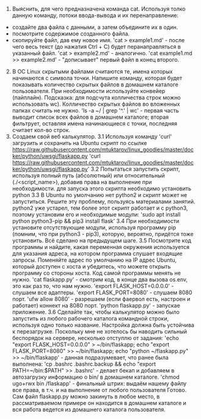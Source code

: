 1. Выяснить, для чего предназначена команда cat. Используя толко данную команду, потоки ввода-вывода и их перенаправление:
- создайте два файла с данными, а затем объедините их в один.
- посмотрите содержимое созданного файла.
- скопируйте файл, дав ему новое имя.
  'cat > example1.md' - после чего весь текст (до нажатия Ctrl + C) будет перанаправляться в указанный файл.
  'cat > example2.md' - аналогично.
  'cat example1.md >> example2.md' - "дописывает" первый файл в конец второго.
2. В ОС Linux скрытыми файлами считаются те, имена которых начинаются с символа точки. Напишите команду, которая будет показывать количество скрытых файлов в домашнем каталоге пользователя. При необходимости используйте конвейер (пайплайн). Подсказка: для подсчута колличества строк можно использовать wc). Колличество скрытых файлов во вложенных папках считать не нужно.
  'ls -a ~/ | grep '^\.' | wc' - первая часть выводит список всех файлов в домашнем каталоге; вторая фильтрует, оставляя имена начинающиеся с точки, последняя считает кол-во строк.
3. Создаем свой веб калькулятор.
3.1 Используя команду 'curl' загрузить и сохранить на Ubuntu скрипт по ссылке https://raw.githubusercontent.com/mtuktarov/linux_goodies/master/docker/python/uwsgi/flaskapp.py
  'curl https://raw.githubusercontent.com/mtuktarov/linux_goodies/master/docker/python/uwsgi/flaskapp.py'
3.2 Попытаться запустить скрипт, используя полный путь (абсолютный) или относительный  (./<script_name>), добавив права на выполнение при необходимости.
  для запуска этого скрипта необходимо установить python
3.3 В Ubuntu по умолчанию нет python2 и скрипт может не запуститься. Решите эту проблему, пользуясь материалами занятий.
  python2 уже устарел, тем более этот скрипт работает и с python3, поэтому установим его и необходимые модули:
  'sudo apt install python python3-pip && pip3 install flask'
3.4 При необходимости установите отсутствующие модули, используя программу pip (помним, что при python3 - pip3), которую, вероятно, придётся тоже установить.
  Всё сделано на предыдущем шаге.
3.5 Посмотрите код программы и найдите, какая переменная окружения используется для указания адреса, на котором программа слушает входящие запросы. Поменяйте адрес по умолчанию на IP адрес Ubuntu, который доступен с хоста и убедитесь, что можете открыть программу со стороны хоста. Код самой программы менять не нужно.
  'cat flaskapp.py' - смотрим код, в конце два вызова os.env, это как раз то, что нам нужно.
  'export FLASK_HOST=0.0.0.0' - слушаем все адаптеры.
  'export FLASK_PORT=8080' - слушаем 8080 порт.
  'ufw allow 8080' - разрешаем (если фаервол есть, настроен и работает) коннект на 8080 порт.
  'python flaskapp.py' - запускае приложение.
3.6 Сделайте так, чтобы калькулятор можно было запустить из любого рабочего каталога командной строки, используя одно только название. Настройка должна быть устойчива к перезагрузке.
  Поскольку мне не хотелось бы наводить сильный беспорядок на сервере, несколько отступлю от задания:
  'echo "export FLASK_HOST=0.0.0.0" > ~/bin/flaskapp; echo "export FLASK_PORT=8080" >> ~/bin/flaskapp; echo "python ~/flaskapp.py" >> ~/bin/flaskapp' - данная подразумевает, что ранее была выполнена:
  'cp .bashrc .bashrc.backup && echo "export PATH=~/bin:$PATH" >> .bashrc' - делает бекап и добавляем в автозагрузку информацию о bin/ в домашнем каталоге.
  'chmod ugo+rwx bin /flaskapp' - финальный штрих: выдаём нашему файлу все права, в т.ч. и на выполнение от любого пользователя
  Готово. Сам файл flaskapp.py можно закинуть в любое место, в рассматриваемом примере он находится в домашнем каталоге и вся работа ведется из домашнего каталога пользователя.
